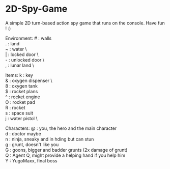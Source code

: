 # 2D-Spy-Game
A simple 2D turn-based action spy game that runs on the console. Have fun ! :)

Environment:
\#  : walls \
. : land \
~ : water \  
| : locked door \   
\- : unlocked door \  
, : lunar land \

Items:
k : key \
& : oxygen dispenser \  
8 : oxygen tank \
$ : rocket plans \
^ : rocket engine \
O : rocket pad \
R : rocket \
s : space suit \
j : water pistol \

Characters:
@ : you, the hero and the main character \
d : doctor maybe \
n : ninja, sneaky and in hding but can stun \
g : grunt, doesn't like you \
G : goons, bigger and badder grunts (2x damage of grunt) \
Q : Agent Q, might provide a helping hand if you help him \
Y : YugoMaxx, final boss
